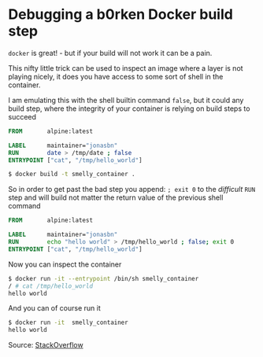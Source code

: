 # Debugging a b0rken Docker build step

`docker` is great! - but if your build will not work it can be a pain.

This nifty little trick can be used to inspect an image where a layer is not playing nicely, it does you have access to some sort of shell in the container.

I am emulating this with the shell builtin command `false`, but it could any build step, where the integrity of your container is relying on build steps to succeed

```Dockerfile
FROM       alpine:latest

LABEL      maintainer="jonasbn"
RUN        date > /tmp/date ; false
ENTRYPOINT ["cat", "/tmp/hello_world"]
```

```bash
$ docker build -t smelly_container .
```

So in order to get past the bad step you append: `; exit 0` to the _difficult_ `RUN` step and will build not matter the return value of the previous shell command

```Dockerfile
FROM       alpine:latest

LABEL      maintainer="jonasbn"
RUN        echo "hello world" > /tmp/hello_world ; false; exit 0
ENTRYPOINT ["cat", "/tmp/hello_world"]
```

Now you can inspect the container

```sh
$ docker run -it --entrypoint /bin/sh smelly_container
/ # cat /tmp/hello_world 
hello world
```

And you can of course run it

```bash
$ docker run -it  smelly_container
hello world
```

Source: [StackOverflow](https://stackoverflow.com/questions/30716937/dockerfile-build-possible-to-ignore-error)
